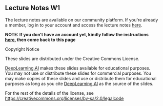 ## Lecture Notes W1

The lecture notes are available on our community platform. If you're already a member, log in to your account and access the lecture notes [here](https://community.deeplearning.ai/t/dls-course-1-lecture-notes/11862).

**NOTE: If you don't have an account yet, kindly follow the instructions 
[here](https://www.coursera.org/learn/neural-networks-deep-learning/ungradedLti/MxbQo/important-have-questions-issues-or-ideas-join-our-community), then come back to this page**

Copyright Notice

These slides are distributed under the Creative Commons License.

[DeepLearning.AI](https://www.deeplearning.ai) makes these slides available for educational purposes. You may not use or distribute these slides for commercial purposes. You may make copies of these slides and use or distribute them for educational purposes as long as you cite [DeepLearning.AI](https://www.deeplearning.ai) as the source of the slides.

For the rest of the details of the license, see 
https://creativecommons.org/licenses/by-sa/2.0/legalcode